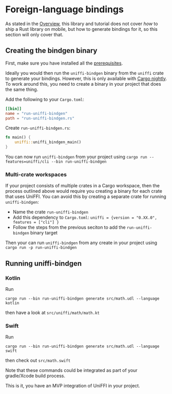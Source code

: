 # Foreign-language bindings

As stated in the [Overview](../Overview.md), this library and tutorial does not cover *how* to ship a Rust library on mobile, but how to generate bindings for it, so this section will only cover that.

## Creating the bindgen binary

First, make sure you have installed all the [prerequisites](./Prerequisites.md).

Ideally you would then run the `uniffi-bindgen` binary from the `uniffi` crate to generate your bindings.  However, this
is only available with [Cargo nightly](https://doc.rust-lang.org/cargo/reference/unstable.html#artifact-dependencies).
To work around this, you need to create a binary in your project that does the same thing.


Add the following to your `Cargo.toml`:

```toml
[[bin]]
name = "run-uniffi-bindgen"
path = "run-uniffi-bindgen.rs"
```

Create `run-uniffi-bindgen.rs`:
```rust
fn main() {
    uniffi::uniffi_bindgen_main()
}
```

You can now run `uniffi-bindgen` from your project using `cargo run --features=uniffi/cli --bin run-uniffi-bindgen`

### Multi-crate workspaces

If your project consists of multiple crates in a Cargo workspace, then the process outlined above would require you
creating a binary for each crate that uses UniFFI.  You can avoid this by creating a separate crate for running `uniffi-bindgen`:
  - Name the crate `run-uniffi-bindgen`
  - Add this dependency to `Cargo.toml`: `uniffi = {version = "0.XX.0", features = ["cli"] }`
  - Follow the steps from the previous seciton to add the `run-uniffi-bindgen` binary target

Then your can run `uniffi-bindgen` from any create in your project using `cargo run -p run-uniffi-bindgen`

## Running uniffi-bindgen

### Kotlin

Run
```
cargo run --bin run-uniffi-bindgen generate src/math.udl --language kotlin
```
then have a look at `src/uniffi/math/math.kt`

### Swift

Run
```
cargo run --bin run-uniffi-bindgen generate src/math.udl --language swift
```
then check out `src/math.swift`

Note that these commands could be integrated as part of your gradle/Xcode build process.

This is it, you have an MVP integration of UniFFI in your project.
